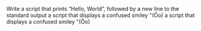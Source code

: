 Write a script that prints “Hello, World”, followed by a new line to the standard output
a script that displays a confused smiley "(Ôo)
a script that displays a confused smiley "(Ôo)
